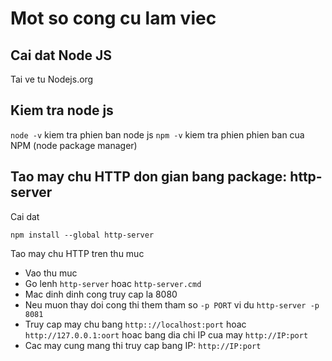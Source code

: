 # Mot so cong cu lam viec

## Cai dat Node JS
Tai ve tu Nodejs.org

## Kiem tra node js
```node -v``` kiem tra phien ban node js
```npm -v``` kiem tra phien phien ban cua NPM (node package manager)


## Tao may chu HTTP don gian bang package: **http-server**
Cai dat
```
npm install --global http-server
```

Tao may chu HTTP tren thu muc
- Vao thu muc 
- Go lenh ```http-server``` hoac ```http-server.cmd```
- Mac dinh dinh cong truy cap la 8080
- Neu muon thay doi cong thi them tham so ```-p PORT``` vi du ```http-server -p 8081```
- Truy cap may chu bang ```http:://localhost:port``` hoac ```http://127.0.0.1:oort``` hoac bang dia chi IP cua may ```http://IP:port```
- Cac may cung mang thi truy cap bang IP: ```http://IP:port```